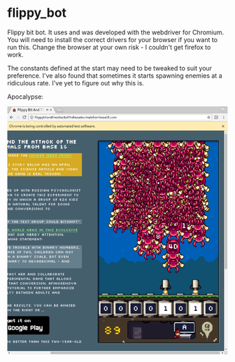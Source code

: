# flippy\_bot
Flippy bit bot. It uses and was developed with the webdriver for Chromium. You
will need to install the correct drivers for your browser if you want to run
this. Change the browser at your own risk - I couldn't get firefox to work.

The constants defined at the start may need to be tweaked to suit your
preference. I've also found that sometimes it starts spawning enemies at a
ridiculous rate. I've yet to figure out why this is.

Apocalypse:

![screenshot](https://github.com/elterminad0r/flippy_bot/blob/master/apocalypse.png)
